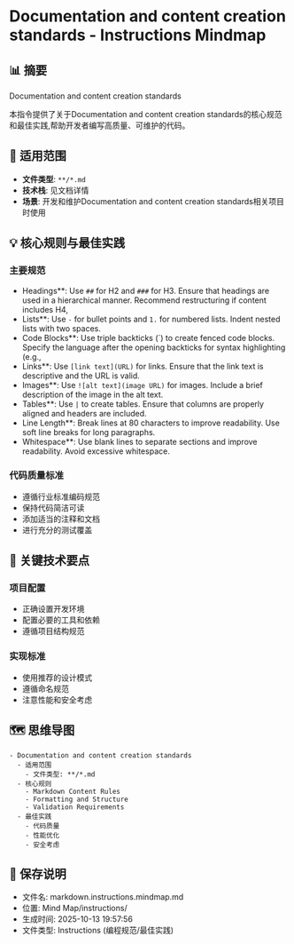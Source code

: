 # Documentation and content creation standards - Instructions Mindmap

## 📊 摘要
Documentation and content creation standards

本指令提供了关于Documentation and content creation standards的核心规范和最佳实践,帮助开发者编写高质量、可维护的代码。

## 🎯 适用范围
- **文件类型**: `**/*.md`
- **技术栈**: 见文档详情
- **场景**: 开发和维护Documentation and content creation standards相关项目时使用

## 💡 核心规则与最佳实践

### 主要规范
- Headings**: Use `##` for H2 and `###` for H3. Ensure that headings are used in a hierarchical manner. Recommend restructuring if content includes H4, 
- Lists**: Use `-` for bullet points and `1.` for numbered lists. Indent nested lists with two spaces.
- Code Blocks**: Use triple backticks (`) to create fenced code blocks. Specify the language after the opening backticks for syntax highlighting (e.g., 
- Links**: Use `[link text](URL)` for links. Ensure that the link text is descriptive and the URL is valid.
- Images**: Use `![alt text](image URL)` for images. Include a brief description of the image in the alt text.
- Tables**: Use `|` to create tables. Ensure that columns are properly aligned and headers are included.
- Line Length**: Break lines at 80 characters to improve readability. Use soft line breaks for long paragraphs.
- Whitespace**: Use blank lines to separate sections and improve readability. Avoid excessive whitespace.

### 代码质量标准
- 遵循行业标准编码规范
- 保持代码简洁可读
- 添加适当的注释和文档
- 进行充分的测试覆盖

## 📝 关键技术要点

### 项目配置
- 正确设置开发环境
- 配置必要的工具和依赖
- 遵循项目结构规范

### 实现标准
- 使用推荐的设计模式
- 遵循命名规范
- 注意性能和安全考虑

## 🗺️ 思维导图

```mindmap
- Documentation and content creation standards
  - 适用范围
    - 文件类型: **/*.md
  - 核心规则
    - Markdown Content Rules
    - Formatting and Structure
    - Validation Requirements
  - 最佳实践
    - 代码质量
    - 性能优化
    - 安全考虑
```

## 💾 保存说明
- 文件名: markdown.instructions.mindmap.md
- 位置: Mind Map/instructions/
- 生成时间: 2025-10-13 19:57:56
- 文件类型: Instructions (编程规范/最佳实践)
